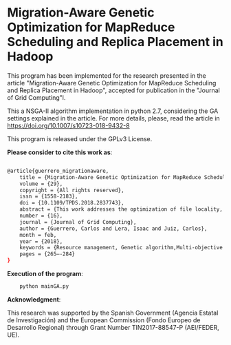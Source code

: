 # Migration-Aware Genetic Optimization for MapReduce Scheduling and Replica Placement in Hadoop

This program has been implemented for the research presented in the article "Migration-Aware Genetic Optimization for MapReduce Scheduling and Replica Placement in Hadoop", accepted for publication in the "Journal of Grid Computing"l.


This a NSGA-II algorithm implementation in python 2.7, considering the GA settings explained in the article. For more details, please, read the article in https://doi.org/10.1007/s10723-018-9432-8

This program is released under the GPLv3 License.

**Please consider to cite this work as**:

```bash

@article{guerrero_migrationaware,
	title = {Migration-Aware Genetic Optimization for MapReduce Scheduling and Replica Placement in Hadoop},
	volume = {29},
	copyright = {All rights reserved},
	issn = {1558-2183},
	doi = {10.1109/TPDS.2018.2837743},
	abstract = {This work addresses the optimization of file locality, file availability, and replica migration cost in a Hadoop architecture. Our optimization algorithm is based on the Non-dominated Sorting Genetic Algorithm-II and it simultaneously determines file block placement, with a variable replication factor, and MapReduce job scheduling. Our proposal has been tested with experiments that considered three data center sizes (8, 16 and 32 nodes) with the same workload and number of files (150 files and 3519 file blocks). In general terms, the use of a placement policy with a variable replica factor obtains higher improvements for our three optimization objectives. On the contrary, the use of a job scheduling policy only improves these objectives when it is used along a variable replication factor. The results have also shown that the migration cost is a suitable optimization objective as significant improvements up to 34% have been observed between the experiments.},
	number = {16},
	journal = {Journal of Grid Computing},
	author = {Guerrero, Carlos and Lera, Isaac and Juiz, Carlos},
	month = feb,
	year = {2018},
	keywords = {Resource management, Genetic algorithm,Multi-objective optimization,Replica placement, MapReduce scheduling, Hadoop},
	pages = {265–-284}
}
```

**Execution of the program**:

```bash
    python mainGA.py
```

**Acknowledgment**:

This research was supported by the Spanish Government (Agencia Estatal de Investigación) and the European Commission (Fondo Europeo de Desarrollo Regional) through Grant Number TIN2017-88547-P (AEI/FEDER, UE).
